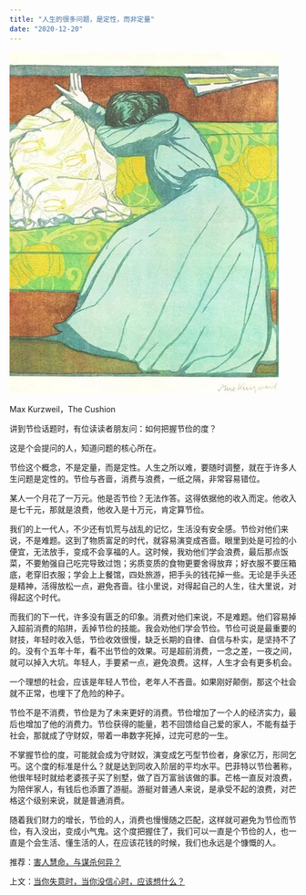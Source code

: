 ```yaml
---
title: "人生的很多问题，是定性，而非定量"
date: "2020-12-20"
---
```


![连岳文章](images/连岳文章picture-25.jpg)

Max Kurzweil，The Cushion

  

讲到节俭话题时，有位读读者朋友问：如何把握节俭的度？

  

这是个会提问的人，知道问题的核心所在。

  

节俭这个概念，不是定量，而是定性。人生之所以难，要随时调整，就在于许多人生问题是定性的。节俭与吝啬，消费与浪费，一纸之隔，非常容易错位。

  

某人一个月花了一万元。他是否节俭？无法作答。这得依据他的收入而定。他收入是七千元，那就是浪费，他收入是十万元，肯定算节俭。

  

我们的上一代人，不少还有饥荒与战乱的记忆，生活没有安全感。节俭对他们来说，不是难题。这到了物质富足的时代，就容易演变成吝啬。眼里到处是可捡的小便宜，无法放手，变成不会享福的人。这时候，我劝他们学会浪费，最后那点饭菜，不要勉强自己吃完导致过饱；劣质变质的食物更要舍得放弃；好衣服不要压箱底，老穿旧衣服；学会上上餐馆，四处旅游，把手头的钱花掉一些。无论是手头还是精神，活得放松一点，避免吝啬。往小里说，对得起自己的人生，往大里说，对得起这个时代。

  

而我们的下一代，许多没有匮乏的印象。消费对他们来说，不是难题。他们容易掉入超前消费的陷阱，丢掉节俭的技能。我会劝他们学会节俭。节俭可说是最重要的财技，年轻时收入低，节俭收效很慢，缺乏长期的自律、自信与朴实，是坚持不了的。没有个五年十年，看不出节俭的效果。可是超前消费，一念之差，一夜之间，就可以掉入大坑。年轻人，手要紧一点，避免浪费。这样，人生才会有更多机会。

  

一个理想的社会，应该是年轻人节俭，老年人不吝啬。如果刚好颠倒，那这个社会就不正常，也埋下了危险的种子。

  

节俭不是不消费，节俭是为了未来更好的消费。节俭增加了一个人的经济实力，最后也增加了他的消费力。节俭获得的能量，若不回馈给自己爱的家人，不能有益于社会，那就成了守财奴，带着一串数字死掉，过完可悲的一生。

  

不掌握节俭的度，可能就会成为守财奴，演变成乞丐型节俭者，身家亿万，形同乞丐。这个度的标准是什么？就是达到同收入阶层的平均水平。巴菲特以节俭著称，他很年轻时就给老婆孩子买了别墅，做了百万富翁该做的事。芒格一直反对浪费，为陪伴家人，有钱后也添置了游艇。游艇对普通人来说，是承受不起的浪费，对芒格这个级别来说，就是普通消费。

  

随着我们财力的增长，节俭的人，消费也慢慢随之匹配，这样就可避免为节俭而节俭，有入没出，变成小气鬼。这个度把握住了，我们可以一直是个节俭的人，也一直是个会生活、懂生活的人，在应该花钱的时候，我们也永远是个慷慨的人。

  

推荐：[害人慧命，与谋杀何异？](http://mp.weixin.qq.com/s?__biz=MjM5NDU0Mjk2MQ==&mid=2651668370&idx=1&sn=18f1846ec27f74dfdf19e588f688acbf&chksm=bd7fbb8c8a08329ae283b623700fc918a3baf42a637ce9b8ffc5a0638e985d5906b4714fe076&scene=21#wechat_redirect)  

上文：[当你失意时，当你没信心时，应该想什么？](http://mp.weixin.qq.com/s?__biz=MjM5NDU0Mjk2MQ==&mid=2651668694&idx=1&sn=11f632ac2afea5cda5c9df780dbaab9a&chksm=bd7fc4c88a084ddeea022f098b8eb01f2a461b7fd786d091b05082e664c0efefa906e927833b&scene=21#wechat_redirect)
